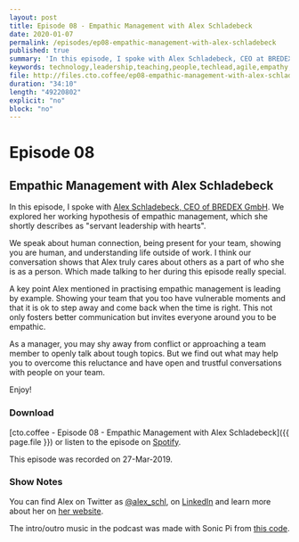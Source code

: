 ```yaml
---
layout: post
title: Episode 08 - Empathic Management with Alex Schladebeck
date: 2020-01-07
permalink: /episodes/ep08-empathic-management-with-alex-schladebeck
published: true
summary: 'In this episode, I spoke with Alex Schladebeck, CEO at BREDEX GmbH, explored her working hypothesis of empathic management, which she shortly describes as "servant leadership with hearts".'
keywords: technology,leadership,teaching,people,techlead,agile,empathy,empathicmanagement,management,sympathy
file: http://files.cto.coffee/ep08-empathic-management-with-alex-schladebeck/cto.coffee__ep08.mp3
duration: "34:10"
length: "49220802"
explicit: "no"
block: "no"
---
```


# Episode 08
## Empathic Management with Alex Schladebeck

In this episode, I spoke with [Alex Schladebeck, CEO of BREDEX GmbH][@alex_schl]. We explored her working hypothesis of
empathic management, which she shortly describes as "servant leadership with hearts".

We speak about human connection, being present for your team, showing you are human, and understanding life outside of
work. I think our conversation shows that Alex truly cares about others as a part of who she is as a person. Which made
talking to her during this episode really special.

A key point Alex mentioned in practising empathic management is leading by example. Showing your team that you too have
vulnerable moments and that it is ok to step away and come back when the time is right. This not only fosters better
communication but invites everyone around you to be empathic.

As a manager, you may shy away from conflict or approaching a team member to openly talk about tough topics. But we
find out what may help you to overcome this reluctance and have open and trustful conversations with people on your
team.

Enjoy!


### Download

[cto.coffee - Episode 08 - Empathic Management with Alex Schladebeck]({{ page.file }}) or listen to the episode on [Spotify][spotify-show].

This episode was recorded on 27-Mar-2019.


### Show Notes

You can find Alex on Twitter as [@alex_schl][@alex_schl], on [LinkedIn][linkedin] and learn more about her on [her
website][alex_website].

The intro/outro music in the podcast was made with Sonic Pi from [this code][intro-music].

[contact]: /contact/
[@alex_schl]: https://twitter.com/alex_schl
[alex_website]: http://www.schladebeck.de/
[linkedin]: https://linkedin.com/in/alexandraschladebeck
[intro-music]: https://github.com/benjmin-r/music/blob/master/2017-12-04_cto.coffee-intro.rb
[spotify-show]: https://open.spotify.com/episode/5IBnJQ0C8yvu22kCgMmQs0
